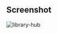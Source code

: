 ## Screenshot 

![library-hub](https://github.com/acromondx/library-hub/assets/50566307/2955fd9a-de02-41b9-b57f-e702cdb4fe66)
